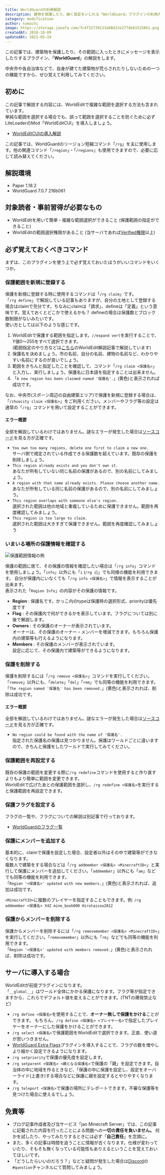 ```yaml
---
title: WorldGuardの利用解説
description: 建物を保護したり、細く設定をいじれる「WorldGuard」プラグインの利用方法を解説します。
category: modification
author: tomachi
image: https://storage.jaoafa.com/7c4f32739133a00d22e277db615250b1.png
createdAt: 2018-10-09
updatedAt: 2022-05−19
---
```


この記事では、建築物を保護したり、その範囲に入ったときにメッセージを表示したりするプラグイン、「**WorldGuard**」の解説をします。

中央市や各自治体などで、自身が建てた建築物が荒らされたりしないための一つの機能ですから、ぜひ覚えて利用してみてください。

<!--more-->

## 初めに

この記事で解説する内容には、WorldEditで複雑な範囲を選択する方法も含まれています。  
単純な範囲を選択する場合でも、誤って範囲を選択することを防ぐために必ずLiteLoaderのMod「WorldEditCUI」を導入しましょう。

- [WorldEditCUIの導入解説](/blog/worldeditcui-commentary)

この記事では、WorldGuardのリージョン短縮コマンド「`/rg`」を主に使用します。他の関連コマンド「`/region`」・「`/regions`」も使用できますので、必要に応じて読み替えてください。

## 解説環境

- Paper 1.18.2
- WorldGuard 7.0.7 216b061

## 対象読者・事前習得が必要なもの

- WorldEditを用いて簡単・複雑な範囲選択ができること (保護範囲の指定ができること)
- WorldEditの範囲選択権限があること (当サーバであれば[Verified権限](/server/policies/permissions)以上)

## 必ず覚えておくべきコマンド

まずは、このプラグインを使う上で必ず覚えておいたほうがいいコマンドをいくつか。

### 保護範囲を新規に登録する

保護を新規に登録する時に使用するコマンドは「`/rg claim`」です。  
「`/rg define`」で解説している記事もありますが、自分の土地として登録する場合はclaimで充分です。ちなみにclaimは「請求」、defineは「定義」という意味です。覚えておくとどこかで使えるかも？
defineの場合は保護数とブロック数制限がないみたいです。  
使い方としては以下のような感じです。

1. WorldEditで保護する範囲を指定します。`//expand vert`を実行することで、Y値0～255をすべて選択できます。  
(範囲指定のやり方などは[こちら](/blog/worldedit-commentary)のWorldEdit解説記事で解説しています)
2. 保護名を決めましょう。市の名前、自分の名前、建物の名前など、わかりやすい名前にするのが良いでしょう。
3. 範囲をきちんと指定したことを確認して、コマンド「`/rg claim <保護名>`」と入力し、実行しましょう。保護名に日本語を指定することは出来ません。
4. 「`A new region has been claimed named '保護名'.`」(黄色)と表示されれば成功です。

なお、中央市(スポーン周辺の自由建築エリア)で保護を新規に登録する場合は、「`/chuocity claim <保護名>`」をご利用ください。メンバーやフラグ等の設定は通常の「`/rg`」コマンドを用いて設定することができます。

#### エラー概要

全部を解説しているわけではありません。謎なエラーが発生した場合は[ソースコード](https://github.com/sk89q/WorldGuard/blob/f76259df82a23391f3fa5e062c893d4a1604adeb/worldguard-legacy/src/main/java/com/sk89q/worldguard/bukkit/commands/region/RegionCommands.java)を見る方が正確です。

- `You own too many regions, delete one first to claim a new one.`  
  サーバ側で規定されている作成できる保護数を超えています。既存の保護を削除しましょう。
- `This region already exists and you don't own it.`  
  あなたが所有していない同じ名前の保護があるので、別の名前にしてみましょう。
- `A region with that name already exists. Please choose another name.`  
  あなたが所有している同じ名前の保護があるので、別の名前にしてみましょう。
- `This region overlaps with someone else's region.`  
  選択された範囲は他の地域と重複しているために保護できません。範囲を再度確認してみましょう。
- `This region is too large to claim.`  
  選択された範囲は大きすぎて保護できません。範囲を再度確認してみましょう

### いまいる場所の保護情報を確認する

![保護範囲情報の例](https://storage.jaoafa.com/0aae27ad26c4c135c5d53692648ff884.PNG)

保護の範囲に居て、その保護の情報を確認したい場合は「`/rg info`」コマンドを使用しましょう。「`info`」以外にも「`i` (`/rg i`)」でも同様の機能を利用できます。
自分が保護内にいなくても「`/rg info <保護名>`」で情報を表示することが出来ます。  
表示された「`Region Info`」の内容がその保護の情報です。

- **Region** : 保護名です。かっこ内のtypeは保護時の選択形式、priorityは優先度です
- **Flag** : その保護内で何ができるかを表示しています。フラグについては別に後で解説します。
- **Owners** : その保護のオーナーが表示されています。  
  オーナーは、その保護のオーナー・メンバーを増減できます。もちろん保護内の建築等も行えるようになります。
- **Members** : その保護のメンバーが表示されています。  
  設定に応じて、その保護内で建築等ができるようになります。

### 保護を削除する

保護を削除するには「`/rg remove <保護名>`」コマンドを実行してください。「`remove`」以外にも、「`delete`」「`del`」「`rem`」でも同等の機能を利用できます。  
「`The region named '保護名' has been removed.`」(黄色)と表示されれば、削除は成功です。

#### エラー概要

全部を解説しているわけではありません。謎なエラーが発生した場合は[ソースコード](https://github.com/sk89q/WorldGuard/blob/f76259df82a23391f3fa5e062c893d4a1604adeb/worldguard-legacy/src/main/java/com/sk89q/worldguard/bukkit/commands/region/RegionCommands.java)を見る方が正確です。

- `No region could be found with the name of '保護名'.`  
  指定された保護名の保護は見つかりません。保護はワールドごとに違いますので、きちんと保護をしたワールドで実行してみてください。

### 保護範囲を再設定する

既存の保護の範囲を変更する際に`/rg redefine`コマンドを使用すると作り直すよりもより簡単に範囲を変更できます。  
WorldEditで広げたあとの保護範囲を選択し、`/rg redefine <保護名>`を実行すると保護範囲を再設定できます。

### 保護フラグを設定する

フラグの一覧や、フラグについての解説は別記事で行っております。

- [WorldGuardのフラグ一覧](https://wiki.jaoafa.com/WorldGuard%E3%81%AE%E3%83%95%E3%83%A9%E3%82%B0%E4%B8%80%E8%A6%A7)

### 保護にメンバーを追加する

基本的に、claimで保護を設定した場合、設定者以外はその中で建築等ができなくなります。  
複数人で建築をする場合などは「`/rg addmember <保護名> <MinecraftID>`」と実行して保護にメンバーを追加してください。「`addmember`」以外にも「`am`」などでも同等の機能を利用できます。  
「`Region '<保護名>' updated with new members.`」(黄色)と表示されれば、追加は成功です。

`<MinecraftID>`に複数のプレイヤーを指定することもできます。例: `/rg addmember <保護名> X4Z mine_book000 Hirotaisou2012`

### 保護からメンバーを削除する

保護からメンバーを削除するには「`/rg removemember <保護名> <MinecraftID>`」を実行してください。「`removemember`」以外にも「`rm`」などでも同等の機能を利用できます。  
「`Region '<保護名>' updated with members removed.`」(黄色)と表示されれば、削除は成功です。

## サーバに導入する場合

WorldEditが前提プラグインになります。  
「`__global__`」はワールド全体にかかる保護になります。フラグ等が指定できますから、これらでデフォルト値を変えることができます。(TNTの爆発禁止など)

- `/rg define <保護名>`を使用することで、**オーナー無しで保護をかける**ことができます。
  もちろん、`/rg define <保護名> <プレイヤー名>`で指定したプレイヤーをオーナーにした保護をかけることができます。
- `/rg select <保護名>`で保護範囲をWorldEditで選択できます。正直、使い道が思いつきません。
- [WorldGuard Extra Flags](https://www.spigotmc.org/resources/worldguard-extra-flags.4823/)プラグインを導入することで、フラグの数を増やしより細かく設定できるようになります。
- `/rg setpriority`で保護の優先度を設定します。
- `/rg setparent <保護名> <親となる保護名>`で保護の「親」を設定できます。自治体の中に地域を作るときなど、「保護の中に保護を設定し、設定をオーバーライド(上書き)する場合などに保護に親を設定するとやりやすくなります。
- `/rg teleport <保護名>`で保護の場所にテレポートできます。不審な保護等を見つけた場合に使えるでしょう。

## 免責等

- ブログ記事作成者及び当サービス「jao Minecraft Server」では、この記事に記載された内容を行ったことによる問題への**一切の責任を負いません。** 何かを試したり、やってみたりするときには必ず「**自己責任**」を念頭に。
- また、多くの記事は時間を追うことに情報が古くなります。仕様が変わっていたり、そもそも無くなっている可能性もありえるということを覚えておいてほしいです。
- 「どうしたらいいのだろう？」などと疑問が発生した場合は[Discord](/blog/join-discord)の`#question`チャンネルにて質問してみましょう。
